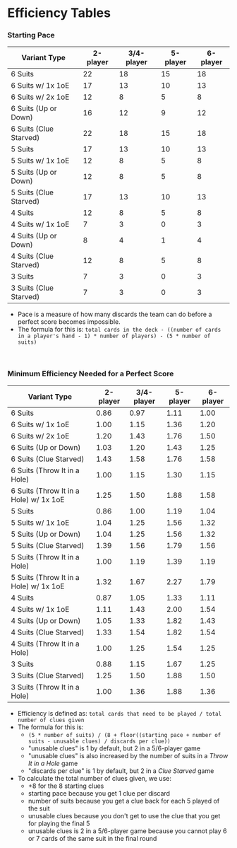 # Efficiency Tables

### Starting Pace

| Variant Type           | 2-player | 3/4-player | 5-player | 6-player |
| ---------------------- | -------- | ---------- | -------- | -------- |
| 6 Suits                | 22       | 18         | 15       | 18       |
| 6 Suits w/ 1x 1oE      | 17       | 13         | 10       | 13       |
| 6 Suits w/ 2x 1oE      | 12       | 8          | 5        | 8        |
| 6 Suits (Up or Down)   | 16       | 12         | 9        | 12       |
| 6 Suits (Clue Starved) | 22       | 18         | 15       | 18       |
| 5 Suits                | 17       | 13         | 10       | 13       |
| 5 Suits w/ 1x 1oE      | 12       | 8          | 5        | 8        |
| 5 Suits (Up or Down)   | 12       | 8          | 5        | 8        |
| 5 Suits (Clue Starved) | 17       | 13         | 10       | 13       |
| 4 Suits                | 12       | 8          | 5        | 8        |
| 4 Suits w/ 1x 1oE      | 7        | 3          | 0        | 3        |
| 4 Suits (Up or Down)   | 8        | 4          | 1        | 4        |
| 4 Suits (Clue Starved) | 12       | 8          | 5        | 8        |
| 3 Suits                | 7        | 3          | 0        | 3        |
| 3 Suits (Clue Starved) | 7        | 3          | 0        | 3        |

* Pace is a measure of how many discards the team can do before a perfect score becomes impossible.
* The formula for this is: `total cards in the deck - ((number of cards in a player's hand - 1) * number of players) - (5 * number of suits)`

<br />

### Minimum Efficiency Needed for a Perfect Score

| Variant Type                           | 2-player | 3/4-player | 5-player | 6-player |
| -------------------------------------- | -------- | ---------- | -------- | -------- |
| 6 Suits                                | 0.86     | 0.97       | 1.11     | 1.00     |
| 6 Suits w/ 1x 1oE                      | 1.00     | 1.15       | 1.36     | 1.20     |
| 6 Suits w/ 2x 1oE                      | 1.20     | 1.43       | 1.76     | 1.50     |
| 6 Suits (Up or Down)                   | 1.03     | 1.20       | 1.43     | 1.25     |
| 6 Suits (Clue Starved)                 | 1.43     | 1.58       | 1.76     | 1.58     |
| 6 Suits (Throw It in a Hole)           | 1.00     | 1.15       | 1.30     | 1.15     |
| 6 Suits (Throw It in a Hole) w/ 1x 1oE | 1.25     | 1.50       | 1.88     | 1.58     |
| 5 Suits                                | 0.86     | 1.00       | 1.19     | 1.04     |
| 5 Suits w/ 1x 1oE                      | 1.04     | 1.25       | 1.56     | 1.32     |
| 5 Suits (Up or Down)                   | 1.04     | 1.25       | 1.56     | 1.32     |
| 5 Suits (Clue Starved)                 | 1.39     | 1.56       | 1.79     | 1.56     |
| 5 Suits (Throw It in a Hole)           | 1.00     | 1.19       | 1.39     | 1.19     |
| 5 Suits (Throw It in a Hole) w/ 1x 1oE | 1.32     | 1.67       | 2.27     | 1.79     |
| 4 Suits                                | 0.87     | 1.05       | 1.33     | 1.11     |
| 4 Suits w/ 1x 1oE                      | 1.11     | 1.43       | 2.00     | 1.54     |
| 4 Suits (Up or Down)                   | 1.05     | 1.33       | 1.82     | 1.43     |
| 4 Suits (Clue Starved)                 | 1.33     | 1.54       | 1.82     | 1.54     |
| 4 Suits (Throw It in a Hole)           | 1.00     | 1.25       | 1.54     | 1.25     |
| 3 Suits                                | 0.88     | 1.15       | 1.67     | 1.25     |
| 3 Suits (Clue Starved)                 | 1.25     | 1.50       | 1.88     | 1.50     |
| 3 Suits (Throw It in a Hole)           | 1.00     | 1.36       | 1.88     | 1.36     |

* Efficiency is defined as: `total cards that need to be played / total number of clues given`
* The formula for this is:
  * `(5 * number of suits) / (8 + floor((starting pace + number of suits - unusable clues) / discards per clue))`
  * "unusable clues" is 1 by default, but 2 in a 5/6-player game
  * "unusable clues" is also increased by the number of suits in a *Throw It in a Hole* game
  * "discards per clue" is 1 by default, but 2 in a *Clue Starved* game
* To calculate the total number of clues given, we use:
  * +8 for the 8 starting clues
  * starting pace because you get 1 clue per discard
  * number of suits because you get a clue back for each 5 played of the suit
  * unusable clues because you don't get to use the clue that you get for playing the final 5
  * unusable clues is 2 in a 5/6-player game because you cannot play 6 or 7 cards of the same suit in the final round
